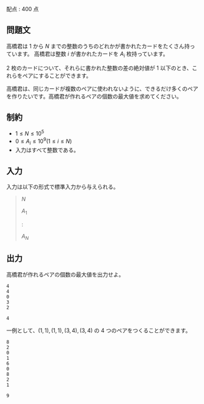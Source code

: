 配点 : $400$ 点

## 問題文

高橋君は $1$ から $N$ までの整数のうちのどれかが書かれたカードをたくさん持っています。
高橋君は整数 $i$ が書かれたカードを $A_i$ 枚持っています。

$2$ 枚のカードについて、それらに書かれた整数の差の絶対値が $1$ 以下のとき、これらをペアにすることができます。

高橋君は、同じカードが複数のペアに使われないように、できるだけ多くのペアを作りたいです。高橋君が作れるペアの個数の最大値を求めてください。

## 制約

- $1 \leq N \leq 10^5$
- $0 \leq A_i \leq 10^9 (1 \leq i \leq N)$
- 入力はすべて整数である。

## 入力

入力は以下の形式で標準入力から与えられる。

> $N$
> 
> $A_1$
> 
> :
> 
> $A_N$

## 出力

高橋君が作れるペアの個数の最大値を出力せよ。

```input1
4
4
0
3
2
```

```output1
4
```

一例として、$(1,1),(1,1),(3,4),(3,4)$ の $4$ つのペアをつくることができます。

```input2
8
2
0
1
6
0
8
2
1
```

```output2
9
```